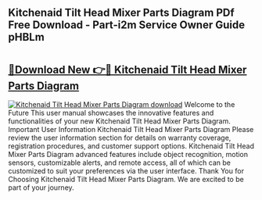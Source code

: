 ## Kitchenaid Tilt Head Mixer Parts Diagram PDf Free Download - Part-i2m Service Owner Guide pHBLm

# <h2><a href="http://dfifq4.blite.top/?on=Kitchenaid+Tilt+Head+Mixer+Parts+Diagram">🔗Download New 👉🔴 Kitchenaid Tilt Head Mixer Parts Diagram</a></h2>

[![Kitchenaid Tilt Head Mixer Parts Diagram download](https://i.imgur.com/lujVjoI.png)](http://dfifq4.blite.top/?on=Kitchenaid+Tilt+Head+Mixer+Parts+Diagram)
Welcome to the Future This user manual showcases the innovative features and functionalities of your new Kitchenaid Tilt Head Mixer Parts Diagram. Important User Information Kitchenaid Tilt Head Mixer Parts Diagram Please review the user information section for details on warranty coverage, registration procedures, and customer support options. Kitchenaid Tilt Head Mixer Parts Diagram advanced features include object recognition, motion sensors, customizable alerts, and remote access, all of which can be customized to suit your preferences via the user interface. Thank You for Choosing Kitchenaid Tilt Head Mixer Parts Diagram. We are excited to be part of your journey.
